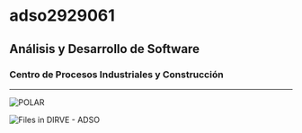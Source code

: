 # adso2929061
## Análisis y Desarrollo de Software
### Centro de Procesos Industriales y Construcción
---
![POLAR](https://tinyurl.com/mvn9c6hf)

![Files in DIRVE - ADSO](https://tinyurl.com/4657t2vw)